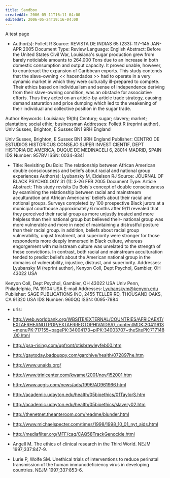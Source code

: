```yaml
---
title: Sandbox
createdAt: 2006-05-11T16:11-04:00
editedAt: 2006-05-24T19:16-04:00
---
```


A test page

* Author(s): Follett R 
Source: REVISTA DE INDIAS 65 (233): 117-145 JAN-APR 2005 
Document Type: Review 
Language: English 
Abstract: Before the United States Civil War, Louisiana's sugar production grew from barely noticiable amounts to 264.000 Tons due to an increase in both domestic consumption and output capacity. It proved unable, however, to counteract the expansion of Caribbean exports. This study contends that the slave-owning << hacendados >> had to operate in a very dynamic market in which they were culturally ill-prepared to compete. Their ethics based on individualism and sense of independence deriving from their slave-owning condition, was an obstacle for associative efforts. Thus they acted on an article-by-article trade strategy, causing demand saturation and price dumping which led to the weakening of their individual and collective position in the sugar trade. 

Author Keywords: Louisiana; 19(th) Century; sugar; slavery; market; plantation; social ethic; businessman 
Addresses: Follett R (reprint author), Univ Sussex, Brighton, E Sussex BN1 9RH England

Univ Sussex, Brighton, E Sussex BN1 9RH England 
Publisher: CENTRO DE ESTUDIOS HISTORICUS CONSEJO SUPER INVEST CIENTIF, DEPT HISTORIA DE AMERICA, DUQUE DE MEDINACELI 6, 28014 MADRID, SPAIN 
IDS Number: 957BV 
ISSN: 0034-8341

* Title: Revisiting Du Bois: The relationship between African American double consciousness and beliefs about racial and national group experiences 
Author(s): Lyubansky M, Eidelson RJ 
Source: JOURNAL OF BLACK PSYCHOLOGY 31 (1): 3-26 FEB 2005 
Document Type: Article 
Abstract: This study revisits Du Bois's concept of double consciousness by examining the relationship between racial and mainstream acculturation and African Americans' beliefs about their racial and notional groups. Surveys completed by 100 prospective Black jurors at a municipal courthouse approximately 6 months after 9/11 revealed that they perceived their racial group as more unjustly treated and more helpless than their national group but believed their- national group was more vulnerable and more in need of maintaining a distrustful posture than their racial group. in addition, beliefs about racial group vulnerability, unjust treatment, and superiority were stronger for those respondents more deeply immersed in Black culture, whereas engorgement with mainstream culture was unrelated to the strength of these convictions. In contrast, both racial and mainstream acculturation tended to predict beliefs about the American national group in the domains of vulnerability, injustice, distrust, and superiority. 
Addresses: Lyubansky M (reprint author), Kenyon Coll, Dept Psychol, Gambier, OH 43022 USA

Kenyon Coll, Dept Psychol, Gambier, OH 43022 USA
Univ Penn, Philadelphia, PA 19104 USA 
E-mail Addresses: Lyuhanskym@kenyon.edu 
Publisher: SAGE PUBLICATIONS INC, 2455 TELLER RD, THOUSAND OAKS, CA 91320 USA 
IDS Number: 960QQ 
ISSN: 0095-7984


* urls:
* http://web.worldbank.org/WBSITE/EXTERNAL/COUNTRIES/AFRICAEXT/EXTAFRHEANUTPOP/EXTAFRREGTOPHIVAIDS/0,,contentMDK:20411613~menuPK:717155~pagePK:34004173~piPK:34003707~theSitePK:717148,00.html

* http://psa-rising.com/upfront/otisbrawleyfeb00.htm
* http://gaytoday.badpuppy.com/garchive/health/072897he.htm
* http://www.unaids.org/
* http://www.trinicenter.com/kwame/2001/nov/152001.htm
* http://www.aegis.com/news/ads/1996/AD961966.html
* http://academic.udayton.edu/health/05bioethics/01TaylorS.htm
* http://academic.udayton.edu/health/05bioethics/slavery02.htm
* http://thenetnet.theanteroom.com/readme/blunder.html
* http://www.michaelspecter.com/times/1998/1998_10_01_nyt_aids.html
* http://mediafilter.org/MFF/caq/CAQ58TrackGenocide.html
* Angell M. The ethics of clinical research in the Third World.
NEJM 1997;337:847-9.

* Lurie P, Wolfe SM. Unethical trials of interventions to reduce perinatal transmission of the human immunodeficiency virus in
developing countries. NEJM 1997;337:853-6.

